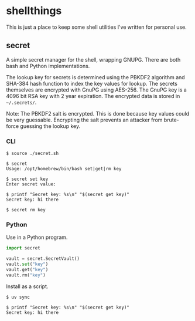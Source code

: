 # shellthings

This is just a place to keep some shell utilities I've written for personal use.

## secret

A simple secret manager for the shell, wrapping GNUPG. There are both bash and Python implementations.

The lookup key for secrets is determined using the PBKDF2 algorithm and SHA-384 hash function to index the key values for lookup. The secrets themselves are encrypted with GnuPG using AES-256. The GnuPG key is a 4096 bit RSA key with 2 year expiration. The encrypted data is stored in ```~/.secrets/```.

Note: The PBKDF2 salt is encrypted.  This is done because key values could be very guessable. Encrypting the salt prevents an attacker from brute-force guessing the lookup key.

### CLI

```
$ source ./secret.sh

$ secret
Usage: /opt/homebrew/bin/bash set|get|rm key

$ secret set key
Enter secret value:

$ printf "Secret key: %s\n" "$(secret get key)"
Secret key: hi there

$ secret rm key
```

### Python

Use in a Python program.

```python
import secret

vault = secret.SecretVault()
vault.set("key")
vault.get("key")
vault.rm("key")
```

Install as a script.

```
$ uv sync

$ printf "Secret key: %s\n" "$(secret get key)"
Secret key: hi there
```
